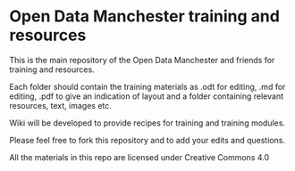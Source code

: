 # Open Data Manchester training and resources

This is the main repository of the Open Data Manchester and friends for training and resources. 

Each folder should contain the training materials as .odt for editing, .md for editing, .pdf to give an indication of layout and a folder containing relevant resources, text, images etc.

Wiki will be developed to provide recipes for training and training modules.

Please feel free to fork this repository and to add your edits and questions.

All the materials in this repo are licensed under Creative Commons 4.0 
